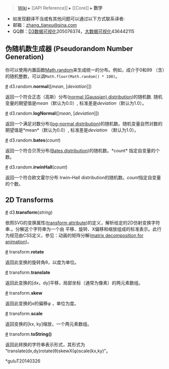 > [Wiki](Home) ▸ [[API Reference]] ▸ [[Core]] ▸ **数学**

* 如发现翻译不当或有其他问题可以通过以下方式联系译者:
* 邮箱：zhang_tianxu@sina.com
* QQ群：[D3数据可视化](http://jq.qq.com/?_wv=1027&k=ZGcqYF)205076374，[大数据可视化](http://jq.qq.com/?_wv=1027&k=S8wGMe)436442115

##  伪随机数生成器 (Pseudorandom Number Generation)

你可以使用内置函数[Math.random](https://developer.mozilla.org/en-US/docs/JavaScript/Reference/Global_Objects/Math/random "https://developer.mozilla.org/en-US/docs/JavaScript/Reference/Global_Objects/Math/random")来生成统一的分布。例如，成介于0和99 （含）的随机整数，可以调`Math.floor(Math.random() * 100)`。

<a name="d3_random_normal" href="#d3_random_normal">#</a> d3.random.<b>normal</b>([<i>mean</i>, [<i>deviation</i>]])

返回一个符合正态（高斯）分布([normal (Gaussian) distribution](http://en.wikipedia.org/wiki/Normal_distribution "http://en.wikipedia.org/wiki/Normal_distribution"))的随机数. 随机变量的期望值是*mean*（默认为0.0）, 标准差是*deviation*（默认为1.0）。

<a name="d3_random_logNormal" href="#d3_random_logNormal">#</a> d3.random.<b>logNormal</b>([<i>mean</i>, [<i>deviation</i>]])

返回一个满足对数分布([log-normal distribution](http://en.wikipedia.org/wiki/Log-normal_distribution "http://en.wikipedia.org/wiki/Log-normal_distribution"))的随机数。随机变量自然对数的期望值是*mean*（默认为0.0）, 标准差是*deviation* （默认为1.0）。

<a name="d3_random_bates" href="#d3_random_bates">#</a> d3.random.<b>bates</b>(<i>count</i>)

返回一个符合贝茨分布([Bates distribution](http://en.wikipedia.org/wiki/Bates_distribution "http://en.wikipedia.org/wiki/Bates_distribution"))的随机数。*count* 指定自变量的个数。

<a name="d3_random_irwinHall" href="#d3_random_irwinHall">#</a> d3.random.<b>irwinHall</b>(<i>count</i>)

返回一个符合欧文霍尔分布 Irwin–Hall distribution的随机数。*count*指定自变量的个数。

## 2D Transforms

<a name="d3_transform" href="#d3_transform">#</a> d3.<b>transform</b>(<i>string</i>)

依照SVG的变换属性([transform attribute](http://www.w3.org/TR/SVG/coords.html#TransformAttribute "http://www.w3.org/TR/SVG/coords.html#TransformAttribute"))的定义，解析给定的2D仿射变换字符串.。分解这个字符串为一个由 平移、旋转、X偏移和缩放组成的标准表示。此行为规范由CSS定义，参见：动画的矩阵分解([matrix decomposition for animation](http://www.w3.org/TR/css3-2d-transforms/#matrix-decomposing "http://www.w3.org/TR/css3-2d-transforms/#matrix-decomposing"))。

<a name="transform_rotate" href="#transform_rotate">#</a> transform.<b>rotate</b>

返回此变换的旋转角θ，以度为单位。

<a name="transform_translate" href="#transform_translate">#</a> transform.<b>translate</b>

返回此变换的[dx，dy]平移，局部坐标（通常为像素）的两元素数组。

<a name="transform_skew" href="#transform_skew">#</a> transform.<b>skew</b>

返回此变换的*x*的偏移φ ，单位为度。

<a name="transform_scale" href="#transform_scale">#</a> transform.<b>scale</b>

返回变换的[kx, ky]缩放，一个两元素数组。

<a name="transform_toString" href="#transform_toString">#</a> transform.<b>toString()</b>

返回此转换的字符串表示形式，其形式为 "translate(dx,dy)rotate(θ)skewX(φ)scale(kx,ky)"。

*guluT20140326